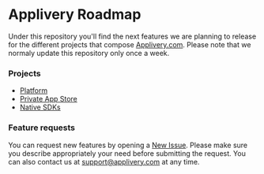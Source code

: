 # Applivery Roadmap

Under this repository you'll find the next features we are planning to release for the different projects that compose [Applivery.com](https://www.applivery.com). Please note that we normaly update this repository only once a week.

### Projects
- [Platform](https://github.com/applivery/roadmap/projects/1)
- [Private App Store](https://github.com/applivery/roadmap/projects/2)
- [Native SDKs](https://github.com/applivery/roadmap/projects/3)

### Feature requests
You can request new features by opening a [New Issue](https://github.com/applivery/roadmap/issues/new).
Please make sure you describe appropriately your need before submitting the request.
You can also contact us at [support@applivery.com](support@applivery.com) at any time.
